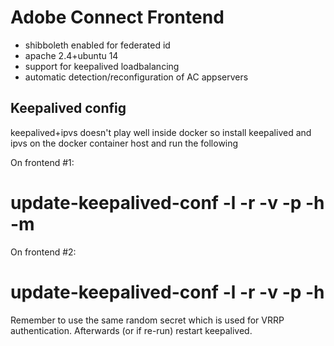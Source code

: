 Adobe Connect Frontend
======================

* shibboleth enabled for federated id
* apache 2.4+ubuntu 14
* support for keepalived loadbalancing
* automatic detection/reconfiguration of AC appservers

Keepalived config
-----------------

keepalived+ipvs doesn't play well inside docker so install keepalived and ipvs on the docker container host and run the following 

On frontend #1:

  # update-keepalived-conf -l <frontend-1-ip> -r <frontend-2-ip> -v <virtual ip> -p <something random> -h <public hostname> -m

On frontend #2:

  # update-keepalived-conf -l <frontend-1-ip> -r <frontend-2-ip> -v <virtual ip> -p <something random> -h <public hostname>

Remember to use the same random secret which is used for VRRP authentication. Afterwards (or if re-run) restart keepalived. 
